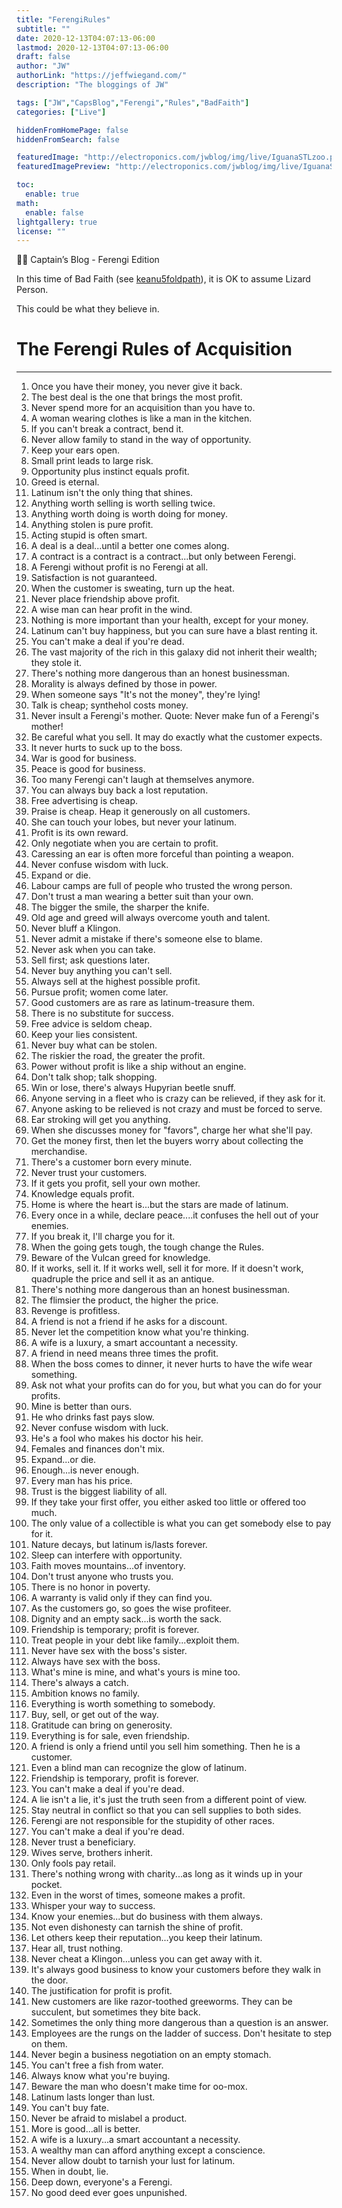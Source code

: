 ```yaml
---
title: "FerengiRules"
subtitle: ""
date: 2020-12-13T04:07:13-06:00
lastmod: 2020-12-13T04:07:13-06:00
draft: false
author: "JW"
authorLink: "https://jeffwiegand.com/"
description: "The bloggings of JW"

tags: ["JW","CapsBlog","Ferengi","Rules","BadFaith"]
categories: ["Live"]

hiddenFromHomePage: false
hiddenFromSearch: false

featuredImage: "http://electroponics.com/jwblog/img/live/IguanaSTLzoo.png"
featuredImagePreview: "http://electroponics.com/jwblog/img/live/IguanaSTLzoo.png"

toc:
  enable: true
math:
  enable: false
lightgallery: true
license: ""
---
```


🏴‍☠️ Captain’s Blog - Ferengi Edition

In this time of Bad Faith (see [keanu5foldpath](http://electroponics.com/jwblog/2020/07/keanu5foldpath/)), it is OK to assume Lizard Person.

This could be what they believe in.

<!--more-->

# The Ferengi Rules of Acquisition

----

1.  Once you have their money, you never give it back.
2.  The best deal is the one that brings the most profit.
3.  Never spend more for an acquisition than you have to.
4.  A woman wearing clothes is like a man in the kitchen.
5.  If you can't break a contract, bend it.
6.  Never allow family to stand in the way of opportunity.
7.  Keep your ears open.
8.  Small print leads to large risk.
9.  Opportunity plus instinct equals profit.
10.  Greed is eternal.
11.  Latinum isn't the only thing that shines.
12.  Anything worth selling is worth selling twice.
13.  Anything worth doing is worth doing for money.
14.  Anything stolen is pure profit.
15.  Acting stupid is often smart.
16.  A deal is a deal...until a better one comes along.
17.  A contract is a contract is a contract...but only between Ferengi.
18.  A Ferengi without profit is no Ferengi at all.
19.  Satisfaction is not guaranteed.
20.  When the customer is sweating, turn up the heat.
21.  Never place friendship above profit.
22.  A wise man can hear profit in the wind.
23.  Nothing is more important than your health, except for your money.
24.  Latinum can't buy happiness, but you can sure have a blast renting it.
25.  You can't make a deal if you're dead.
26.  The vast majority of the rich in this galaxy did not inherit their wealth; they stole it.
27.  There's nothing more dangerous than an honest businessman.
28.  Morality is always defined by those in power.
29.  When someone says "It's not the money", they're lying!
30.  Talk is cheap; synthehol costs money.
31.  Never insult a Ferengi's mother. Quote: Never make fun of a Ferengi's mother!
32.  Be careful what you sell. It may do exactly what the customer expects.
33.  It never hurts to suck up to the boss.
34.  War is good for business.
35.  Peace is good for business.
36.  Too many Ferengi can't laugh at themselves anymore.
37.  You can always buy back a lost reputation.
38.  Free advertising is cheap.
39.  Praise is cheap. Heap it generously on all customers.
40.  She can touch your lobes, but never your latinum.
41.  Profit is its own reward.
42.  Only negotiate when you are certain to profit.
43.  Caressing an ear is often more forceful than pointing a weapon.
44.  Never confuse wisdom with luck.
45.  Expand or die.
46.  Labour camps are full of people who trusted the wrong person.
47.  Don't trust a man wearing a better suit than your own.
48.  The bigger the smile, the sharper the knife.
49.  Old age and greed will always overcome youth and talent.
50.  Never bluff a Klingon.
51.  Never admit a mistake if there's someone else to blame.
52.  Never ask when you can take.
53.  Sell first; ask questions later.
54.  Never buy anything you can't sell.
55.  Always sell at the highest possible profit.
56.  Pursue profit; women come later.
57.  Good customers are as rare as latinum-treasure them.
58.  There is no substitute for success.
59.  Free advice is seldom cheap.
60.  Keep your lies consistent.
61.  Never buy what can be stolen.
62.  The riskier the road, the greater the profit.
63.  Power without profit is like a ship without an engine.
64.  Don't talk shop; talk shopping.
65.  Win or lose, there's always Hupyrian beetle snuff.
66.  Anyone serving in a fleet who is crazy can be relieved, if they ask for it.
67.  Anyone asking to be relieved is not crazy and must be forced to serve.
68.  Ear stroking will get you anything.
69.  When she discusses money for "favors", charge her what she'll pay.
70.  Get the money first, then let the buyers worry about collecting the merchandise.
71.  There's a customer born every minute.
72.  Never trust your customers.
73.  If it gets you profit, sell your own mother.
74.  Knowledge equals profit.
75.  Home is where the heart is...but the stars are made of latinum.
76.  Every once in a while, declare peace....it confuses the hell out of your enemies.
77.  If you break it, I'll charge you for it.
78.  When the going gets tough, the tough change the Rules.
79.  Beware of the Vulcan greed for knowledge.
80.  If it works, sell it. If it works well, sell it for more. If it doesn't work, quadruple the price and sell it as an antique.
81.  There's nothing more dangerous than an honest businessman.
82.  The flimsier the product, the higher the price.
83.  Revenge is profitless.
84.  A friend is not a friend if he asks for a discount.
85.  Never let the competition know what you're thinking.
86.  A wife is a luxury, a smart accountant a necessity.
87.  A friend in need means three times the profit.
88.  When the boss comes to dinner, it never hurts to have the wife wear something.
89.  Ask not what your profits can do for you, but what you can do for your profits.
90.  Mine is better than ours.
91.  He who drinks fast pays slow.
92.  Never confuse wisdom with luck.
93.  He's a fool who makes his doctor his heir.
94.  Females and finances don't mix.
95.  Expand...or die.
97.  Enough...is never enough.
98.  Every man has his price.
99.  Trust is the biggest liability of all.
100.  If they take your first offer, you either asked too little or offered too much.
101.  The only value of a collectible is what you can get somebody else to pay for it.
102.  Nature decays, but latinum is/lasts forever.
103.  Sleep can interfere with opportunity.
104.  Faith moves mountains...of inventory.
105.  Don't trust anyone who trusts you.
106.  There is no honor in poverty.
107.  A warranty is valid only if they can find you.
108.  As the customers go, so goes the wise profiteer.
109.  Dignity and an empty sack...is worth the sack.
110.  Friendship is temporary; profit is forever.
111.  Treat people in your debt like family...exploit them.
112.  Never have sex with the boss's sister.
113.  Always have sex with the boss.
115.  What's mine is mine, and what's yours is mine too.
116.  There's always a catch.
117.  Ambition knows no family.
118.  Everything is worth something to somebody.
119.  Buy, sell, or get out of the way.
120.  Gratitude can bring on generosity.
121.  Everything is for sale, even friendship.
122.  A friend is only a friend until you sell him something. Then he is a customer.
123.  Even a blind man can recognize the glow of latinum.
124.  Friendship is temporary, profit is forever.
125.  You can't make a deal if you're dead.
126.  A lie isn't a lie, it's just the truth seen from a different point of view.
127.  Stay neutral in conflict so that you can sell supplies to both sides.
128.  Ferengi are not responsible for the stupidity of other races.
129.  You can't make a deal if you're dead.
135.  Never trust a beneficiary.
139.  Wives serve, brothers inherit.
141.  Only fools pay retail.
144.  There's nothing wrong with charity...as long as it winds up in your pocket.
162.  Even in the worst of times, someone makes a profit.
168.  Whisper your way to success.
177.  Know your enemies...but do business with them always.
181.  Not even dishonesty can tarnish the shine of profit.
189.  Let others keep their reputation...you keep their latinum.
190.  Hear all, trust nothing.
192.  Never cheat a Klingon...unless you can get away with it.
194.  It's always good business to know your customers before they walk in the door.
202.  The justification for profit is profit.
203.  New customers are like razor-toothed greeworms. They can be succulent, but sometimes they bite back.
208.  Sometimes the only thing more dangerous than a question is an answer.
211.  Employees are the rungs on the ladder of success. Don't hesitate to step on them.
214.  Never begin a business negotiation on an empty stomach.
217.  You can't free a fish from water.
218.  Always know what you're buying.
223.  Beware the man who doesn't make time for oo-mox.
229.  Latinum lasts longer than lust.
236.  You can't buy fate.
239.  Never be afraid to mislabel a product.
242.  More is good...all is better.
255.  A wife is a luxury...a smart accountant a necessity.
261.  A wealthy man can afford anything except a conscience.
263.  Never allow doubt to tarnish your lust for latinum.
266.  When in doubt, lie.
284.  Deep down, everyone's a Ferengi.
285.  No good deed ever goes unpunished.

